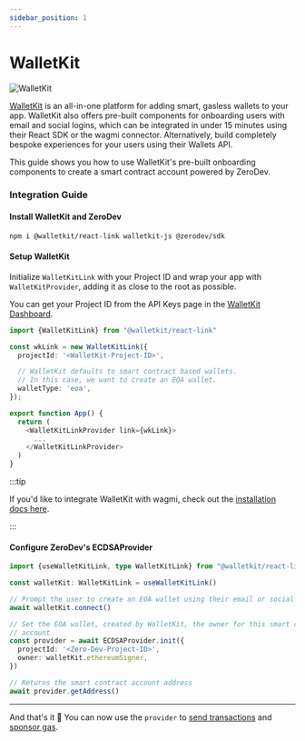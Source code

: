```yaml
---
sidebar_position: 1
---
```


# WalletKit

<img alt="WalletKit" src="/img/walletkit_overview.png" />

[WalletKit](https://walletkit.com) is an all-in-one platform for adding smart, gasless wallets to your app. WalletKit also offers pre-built components for onboarding users with email and social logins, which can be integrated in under 15 minutes using their React SDK or the wagmi connector. Alternatively, build completely bespoke experiences for your users using their Wallets API.

This guide shows you how to use WalletKit's pre-built onboarding components to create a smart contract account powered by ZeroDev.

### Integration Guide

#### Install WalletKit and ZeroDev

```bash [npm]
npm i @walletkit/react-link walletkit-js @zerodev/sdk
```

#### Setup WalletKit

Initialize `WalletKitLink` with your Project ID and wrap your app with `WalletKitProvider`, adding it as close to the root as possible.

You can get your Project ID from the API Keys page in the [WalletKit Dashboard](https://app.walletkit.com).

```ts
import {WalletKitLink} from "@walletkit/react-link"

const wkLink = new WalletKitLink({
  projectId: '<WalletKit-Project-ID>',

  // WalletKit defaults to smart contract based wallets.
  // In this case, we want to create an EOA wallet.
  walletType: 'eoa',
});

export function App() {
  return (
    <WalletKitLinkProvider link={wkLink}>
      ...
    </WalletKitLinkProvider>
  )
}
```

:::tip

If you'd like to integrate WalletKit with wagmi, check out
the [installation docs here](https://docs.walletkit.com/link/installation).

:::

#### Configure ZeroDev's ECDSAProvider

```ts
import {useWalletKitLink, type WalletKitLink} from "@walletkit/react-link"

const walletKit: WalletKitLink = useWalletKitLink()

// Prompt the user to create an EOA wallet using their email or social login.
await walletKit.connect()

// Set the EOA wallet, created by WalletKit, the owner for this smart contract
// account 
const provider = await ECDSAProvider.init({
  projectId: '<Zero-Dev-Project-ID>',
  owner: walletKit.ethereumSigner,
})

// Returns the smart contract account address
await provider.getAddress()
```

---

And that's it 🎉 You can now use the `provider` to [send transactions](/use-wallets/send-transactions) and [sponsor gas](/use-wallets/pay-gas-for-users).